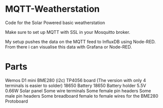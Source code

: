 # MQTT-Weatherstation

Code for the Solar Powered basic weatherstation

Make sure to set up MQTT with SSL in your Mosquitto broker.

My setup pushes the data on the MQTT feed to InfluxDB using Node-RED.
From there i can visualise this data with Grafana or Node-RED.

# Parts
Wemos D1 mini
BME280 (i2c)
TP4056 board (The version with only 4 terminals is easier to solder)
18650 Battery
18650 Battery holder
5.5V 0.66W Solar panel
Some wire terminals
Some female pin headers
Some male pin headers
Some breadboard female to female wires for the BME280
Protoboard
